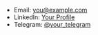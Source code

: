 - Email: [you@example.com](mailto:you@example.com)
- LinkedIn: [Your Profile](https://www.linkedin.com/in/yourprofile)
- Telegram: [@your_telegram](https://t.me/your_telegram)
